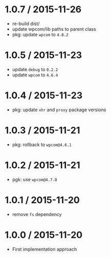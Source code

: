 
1.0.7 / 2015-11-26
==================

 * re-build dist/
 * update wpcom/lib paths to parent class
 * pkg: update `wpcom` to `4.8.2`

1.0.5 / 2015-11-23
==================

 * update `debug` to `0.2.2`
 * update `wpcom` to `4.6.4`

1.0.4 / 2015-11-23
==================

 * pkg: update `xhr` and `proxy` package versions

1.0.3 / 2015-11-21
==================

 * pkg: rollback to `wpcom@4.6.1`

1.0.2 / 2015-11-21
==================

 * pgk: use `wpcom@4.7.0`

1.0.1 / 2015-11-20
==================

 * remove `fs` dependency

1.0.0 / 2015-11-20
==================

 * First implementation approach

